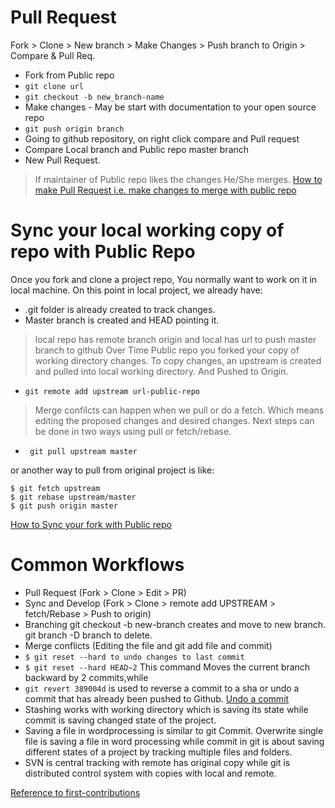 # Pull Request
 Fork > Clone > New branch > Make Changes > Push branch to Origin > Compare & Pull Req.

* Fork from Public repo
* `git clone url`
* `git checkout -b new_branch-name`
* Make changes - May be start with documentation to your open source repo
* `git push origin branch `
* Going to github repository, on right click compare and Pull request
* Compare Local branch and Public repo master branch 
* New Pull Request.
> If maintainer of Public repo likes the changes He/She merges.
[How to make Pull Request i.e. make changes to merge with public repo](https://github.com/firstcontributions/first-contributions)

# Sync your local working copy of repo with Public Repo
 Once you fork and clone a project repo, You normally want to work on it in local machine. 
On this point in local project, we already have:
* .git folder is already created to track changes.
* Master branch is created and HEAD pointing it.
> local repo has remote branch origin and local has url to push master branch to github 
Over Time Public repo you forked your copy of working directory changes. To copy changes, an upstream is created and pulled into local working directory. And Pushed to Origin.
* `git remote add upstream url-public-repo`
> Merge confilcts can happen when we pull or do a fetch. Which means editing the proposed 
changes and desired changes. Next steps can be done in two ways using pull or fetch/rebase.

* ` git pull upstream master`

or another way  to pull from original project is like: 
 ```
 $ git fetch upstream
 $ git rebase upstream/master
 $ git push origin master
 ```
[How to Sync your fork with Public repo](https://github.com/firstcontributions/first-contributions/blob/master/additional-material/git_workflow_scenarios/keeping-your-fork-synced-with-this-repository.md)
# Common Workflows
 
* Pull Request (Fork > Clone > Edit > PR)  
* Sync and Develop (Fork > Clone > remote add UPSTREAM > fetch/Rebase > Push to origin)
* Branching git checkout -b new-branch creates and move to new branch. git branch -D branch to delete.
* Merge conflicts (Editing the file and git add file and commit)
* `$ git reset --hard to undo changes to last commit`
* `$ git reset --hard HEAD~2` This command Moves the current branch backward by 2 commits,while 
* `git revert 389004d` is used to reverse a commit to a sha or undo a commit that has already been pushed to Github.
[Undo a commit](https://github.com/firstcontributions/first-contributions/blob/master/additional-material/git_workflow_scenarios/undoing-a-commit.md)
* Stashing works with working directory which is saving its state while commit is saving 
changed state of the project. 
* Saving a file in wordprocessing is similar to git Commit. Overwrite single file is saving
 a file in word processing while commit in git is about saving different states of a project
 by tracking multiple files and folders.
* SVN is central tracking with remote has original copy while git is distributed control
 system with copies with local and remote. 

[Reference to first-contributions](https://github.com/firstcontributions/first-contributions/blob/master/additional-material/git_workflow_scenarios/additional-material.md)
